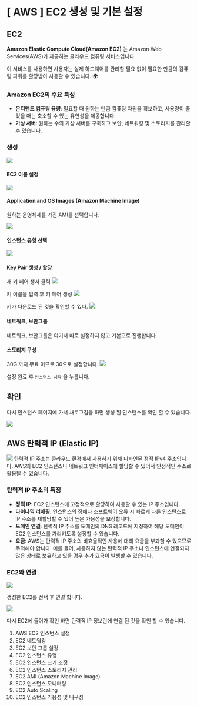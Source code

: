 # [ AWS ] EC2 생성 및 기본 설정
## EC2
**Amazon Elastic Compute Cloud(Amazon EC2)** 는 Amazon Web Services(AWS)가 제공하는 클라우드 컴퓨팅 서비스입니다.

이 서비스를 사용하면 사용자는 실제 하드웨어를 관리할 필요 없이 필요한 만큼의 컴퓨팅 파워를 할당받아 사용할 수 있습니다. 🌍


### Amazon EC2의 주요 특성

- **온디맨드 컴퓨팅 용량**: 필요할 때 원하는 만큼 컴퓨팅 자원을 확보하고, 사용량이 줄었을 때는 축소할 수 있는 유연성을 제공합니다.
- **가상 서버**: 원하는 수의 가상 서버를 구축하고 보안, 네트워킹 및 스토리지를 관리할 수 있습니다.


### 생성
![](https://i.imgur.com/s8GIcN1.png)

#### EC2 이름 설정
![](https://i.imgur.com/IRQLt8n.png)

#### Application and OS Images (Amazon Machine Image)
원하는 운영체제를 가진 AMI를 선택합니다.

![](https://i.imgur.com/eVnpmZK.png)


#### 인스턴스 유형 선택
![](https://i.imgur.com/0XlaGPZ.png)

#### Key Pair 생성 / 할당
새 키 페어 생서 클릭
![](https://i.imgur.com/cg0qs1W.png)

키 이름을 입력 후 키 페어 생성
![](https://i.imgur.com/EJ99f91.png)

키가 다운로드 된 것을 확인할 수 있다.
![](https://i.imgur.com/MgWSX4o.png)

#### 네트워크, 보안그룹
네트워크, 보안그룹은 여기서 따로 설정하지 않고 기본으로 진행합니다.

#### 스토리지 구성
30G 까지 무료 이므로 30으로 설정합니다.
![](https://i.imgur.com/xHUjfjl.png)

설정 완료 후 `인스턴스 시작` 을 누릅니다.


## 확인
다시 인스턴스 페이지에 가서 새로고침을 하면 생성 된 인스턴스를 확인 할 수 있습니다.

![](https://i.imgur.com/2JI5GIh.png)


## AWS 탄력적 IP (Elastic IP)
![](https://i.imgur.com/7P7L4An.png)
탄력적 IP 주소는 클라우드 환경에서 사용하기 위해 디자인된 정적 IPv4 주소입니다. AWS의 EC2 인스턴스나 네트워크 인터페이스에 할당할 수 있어서 안정적인 주소로 활용될 수 있습니다.

### 탄력적 IP 주소의 특징

- **정적 IP**: EC2 인스턴스에 고정적으로 할당하여 사용할 수 있는 IP 주소입니다.
- **다이나믹 리매핑**: 인스턴스의 장애나 소프트웨어 오류 시 빠르게 다른 인스턴스로 IP 주소를 재할당할 수 있어 높은 가용성을 보장합니다.
- **도메인 연결**: 탄력적 IP 주소를 도메인의 DNS 레코드에 지정하여 해당 도메인이 EC2 인스턴스를 가리키도록 설정할 수 있습니다.
- **요금**: AWS는 탄력적 IP 주소의 비효율적인 사용에 대해 요금을 부과할 수 있으므로 주의해야 합니다. 예를 들어, 사용하지 않는 탄력적 IP 주소나 인스턴스에 연결되지 않은 상태로 보유하고 있을 경우 추가 요금이 발생할 수 있습니다.

### EC2와 연결
![](https://i.imgur.com/dSTvwIT.png)

생성한 EC2를 선택 후 연결 합니다.

![](https://i.imgur.com/iJjPLyW.png)

다시 EC2에 들어가 확인 하면 탄력적 IP 정보란에 연결 된 것을 확인 할 수 있습니다.


1. AWS EC2 인스턴스 설정
2. EC2 네트워킹
3. EC2 보안 그룹 설정
4. EC2 인스턴스 유형
5. EC2 인스턴스 크기 조정
6. EC2 인스턴스 스토리지 관리
7. EC2 AMI (Amazon Machine Image)
8. EC2 인스턴스 모니터링
9. EC2 Auto Scaling
10. EC2 인스턴스 가용성 및 내구성